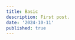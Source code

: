 ```yaml
---
title: Basic
description: First post.
date: '2024-10-11'
published: true
---
```

<script>
  import GridWrapper from './grid-wrapper.svelte'
</script>



<GridWrapper />